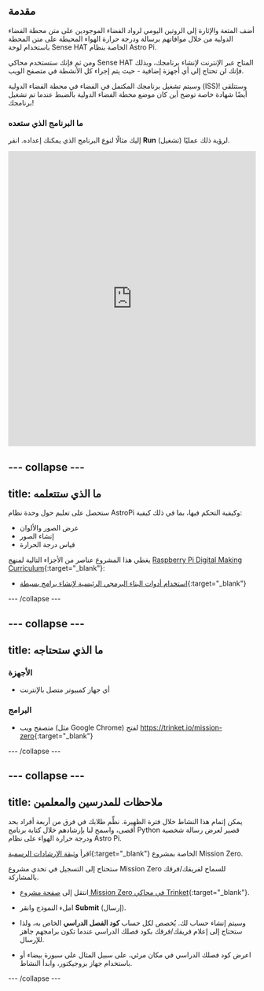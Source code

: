 ## مقدمة

أضف المتعة والإثارة إلى الروتين اليومي لرواد الفضاء الموجودين على متن محطة الفضاء الدولية من خلال موافاتهم برسالة ودرجة حرارة الهواء المحيطة على متن المحطة باستخدام لوحة Sense HAT الخاصة بنظام Astro Pi.

ومن ثم فإنك ستستخدم محاكي Sense HAT المتاح عبر الإنترنت لإنشاء برنامجك، وبذلك فإنك لن تحتاج إلى أي أجهزة إضافية - حيث يتم إجراء كل الأنشطة في متصفح الويب.

وسيتم تشغيل برنامجك المكتمل في الفضاء في محطة الفضاء الدولية (ISS)! وستتلقى أيضًا شهادة خاصة توضح أين كان موضع محطة الفضاء الدولية بالضبط عندما تم تشغيل برنامجك!

### ما البرنامج الذي ستعده

إليك مثالًا لنوع البرنامج الذي يمكنك إعداده. انقر **Run** (تشغيل) لرؤية ذلك عمليًا. 

<iframe src="https://trinket.io/embed/python/069f6138f7?outputOnly=true&start=result" width="100%" height="600" frameborder="0" marginwidth="0" marginheight="0" allowfullscreen mark="crwd-mark"></iframe> 

--- collapse ---
---
title: ما الذي ستتعلمه
---
ستحصل على تعليم حول وحدة نظام AstroPi وكيفية التحكم فيها، بما في ذلك كيفية:

+ عرض الصور والألوان
+ إنشاء الصور
+ قياس درجة الحرارة

يغطي هذا المشروع عناصر من الأجزاء التالية لمنهج [Raspberry Pi Digital Making Curriculum](http://rpf.io/curriculum){:target="_blank"}:

+ [استخدام أدوات البناء البرمجي الرئيسية لإنشاء برامج بسيطة](https://curriculum.raspberrypi.org/programming/creator/){:target="_blank"}

--- /collapse ---

--- collapse ---
---
title: ما الذي ستحتاجه
---
### الأجهزة

+ أي جهاز كمبيوتر متصل بالإنترنت

### البرامج

+ متصفح ويب (مثل Google Chrome) لفتح <https://trinket.io/mission-zero>{:target="_blank"}

--- /collapse ---

--- collapse ---
---
title: ملاحظات للمدرسين والمعلمين
---
يمكن إتمام هذا النشاط خلال فترة الظهيرة. نظِّم طلابك في فرق من أربعة أفراد بحد أقصى، واسمح لنا بإرشادهم خلال كتابة برنامج Python قصير لعرض رسالة شخصية ودرجة حرارة الهواء على نظام Astro Pi.

اقرأ [وثيقة الإرشادات الرسمية](http://esamultimedia.esa.int/docs/edu/European_Astro_Pi_Challenge_Mission_Zero_guidelines.pdf){:target="_blank"} الخاصة بمشروع Mission Zero.

ستحتاج إلى التسجيل في تحدي مشروع Mission Zero للسماح لفريقك/فرقك بالمشاركة.

+ انتقل إلى [صفحة مشروع Mission Zero في محاكي Trinket](https://trinket.io/mission-zero/register){:target="_blank"}.

+ املء النموذج وانقر **Submit** (إرسال).

+ وسيتم إنشاء حساب لك. يُخصص لكل حساب **كود الفصل الدراسي** الخاص به، ولذا ستحتاج إلى إعلام فريقك/فرقك بكود فصلك الدراسي عندما تكون برامجهم جاهز للإرسال.

+ اعرض كود فصلك الدراسي في مكان مرئي، على سبيل المثال على سبورة بيضاء أو باستخدام جهاز بروجيكتور، وابدأ النشاط.

--- /collapse ---